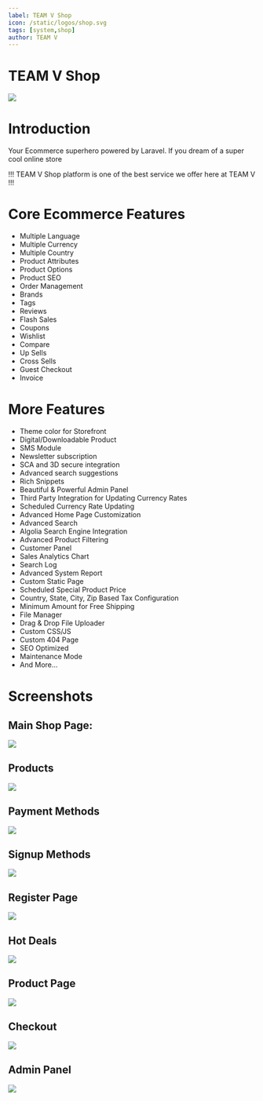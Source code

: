 ```yaml
---
label: TEAM V Shop
icon: /static/logos/shop.svg
tags: [system,shop]
author: TEAM V
---
```

# TEAM V Shop
![](/static/shop.png)
# Introduction
Your Ecommerce superhero powered by Laravel. If you dream of a super cool online store

!!!
TEAM V Shop platform is one of the best service we offer here at TEAM V
!!!
# Core Ecommerce Features
- Multiple Language
- Multiple Currency
- Multiple Country
- Product Attributes
- Product Options
- Product SEO
- Order Management
- Brands
- Tags
- Reviews
- Flash Sales
- Coupons
- Wishlist
- Compare
- Up Sells
- Cross Sells
- Guest Checkout
- Invoice
# More Features
- Theme color for Storefront
- Digital/Downloadable Product
- SMS Module
- Newsletter subscription
- SCA and 3D secure integration
- Advanced search suggestions
- Rich Snippets
- Beautiful & Powerful Admin Panel
- Third Party Integration for Updating Currency Rates
- Scheduled Currency Rate Updating
- Advanced Home Page Customization
- Advanced Search
- Algolia Search Engine Integration
- Advanced Product Filtering
- Customer Panel
- Sales Analytics Chart
- Search Log
- Advanced System Report
- Custom Static Page
- Scheduled Special Product Price
- Country, State, City, Zip Based Tax Configuration
- Minimum Amount for Free Shipping
- File Manager
- Drag & Drop File Uploader
- Custom CSS/JS
- Custom 404 Page
- SEO Optimized
- Maintenance Mode
- And More…

# Screenshots
## Main Shop Page:
![](/static/hot.png)
## Products
![](/static/hot2.png)
## Payment Methods
![](/static/hot3.png)
## Signup Methods
![](/static/hot4.png)
## Register Page
![](/static/hot1.png)
## Hot Deals
![](/static/hot6.png)
## Product Page
![](/static/hot7.png)
## Checkout
![](/static/hot8.png)
## Admin Panel
![](/static/hot5.png)
